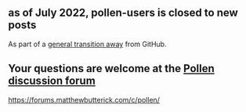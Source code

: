 ## as of July 2022, pollen-users is closed to new posts

As part of a [general transition away](https://github.com/mbutterick/pollen-users/issues/131) from GitHub.

## Your questions are welcome at the [Pollen discussion forum](https://forums.matthewbutterick.com/c/pollen/)

https://forums.matthewbutterick.com/c/pollen/


